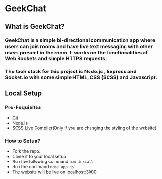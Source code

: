 # GeekChat

## What is GeekChat?

### GeekChat is a simple bi-directional communication app where users can join rooms and have live text messaging with other users present in the room. It works on the functionalities of Web Sockets and simple HTTPS requests.
### The tech stack for this project is Node.js , Express and Socket.io with some simple HTML, CSS (SCSS) and Javascript.


## Local Setup

### Pre-Requisites
* [Git](https://git-scm.com/downloads)
* [Node.js](https://nodejs.org/en/)
* [SCSS Live Compiler](https://marketplace.visualstudio.com/items?itemName=ritwickdey.live-sass)(Only if you are changing the styling of the website)

### How to Setup?

* Fork the repo.
* Clone it to your local setup
* Run the following command `npm install`
* Run the command `node app.js`
* The website will be live on [localhost:3000](https://localhost:3000)

